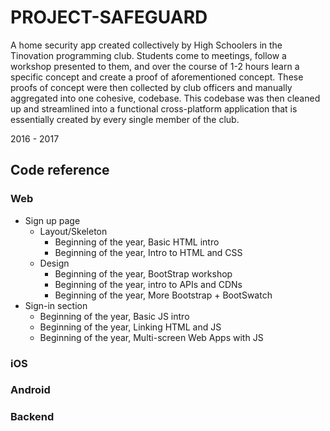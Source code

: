 # PROJECT-SAFEGUARD
A home security app created collectively by High Schoolers in the Tinovation programming club. Students come to meetings, follow a workshop presented to them, and over the course of 1-2 hours learn a specific concept and create a proof of aforementioned concept. These proofs of concept were then collected by club officers and manually aggregated into one cohesive, codebase. This codebase was then cleaned up and streamlined into a functional cross-platform application that is essentially created by every single member of the club.

2016 - 2017

## Code reference

### Web

* Sign up page
  * Layout/Skeleton
    * Beginning of the year, Basic HTML intro
    * Beginning of the year, Intro to HTML and CSS
  * Design
    * Beginning of the year, BootStrap workshop
    * Beginning of the year, intro to APIs and CDNs
    * Beginning of the year, More Bootstrap + BootSwatch
* Sign-in section
  * Beginning of the year, Basic JS intro
  * Beginning of the year, Linking HTML and JS
  * Beginning of the year, Multi-screen Web Apps with JS

### iOS

### Android

### Backend
